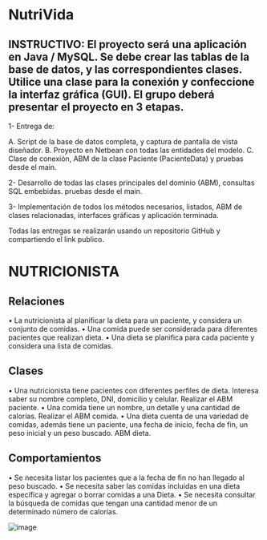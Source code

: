 # NutriVida

## INSTRUCTIVO: El proyecto será una aplicación en Java / MySQL. Se debe crear las tablas de la base de datos, y las correspondientes clases. Utilice una clase para la conexión y confeccione la interfaz gráfica (GUI). El grupo deberá presentar el proyecto en 3 etapas.

1- Entrega de:

A. Script de la base de datos completa, y captura de pantalla de vista diseñador.
B. Proyecto en Netbean con todas las entidades del modelo.
C. Clase de conexión, ABM de la clase Paciente (PacienteData) y pruebas desde el main.

2- Desarrollo de todas las clases principales del dominio (ABM), consultas SQL embebidas. pruebas desde el main.

3- Implementación de todos los métodos necesarios, listados, ABM de clases relacionadas, interfaces gráficas y aplicación terminada.

Todas las entregas se realizarán usando un repositorio GitHub y compartiendo el link publico.

# NUTRICIONISTA

## Relaciones

• La nutricionista al planificar la dieta para un paciente, y considera un conjunto de comidas.
• Una comida puede ser considerada para diferentes pacientes que realizan dieta.
• Una dieta se planifica para cada paciente y considera una lista de comidas.

## Clases

• Una nutricionista tiene pacientes con diferentes perfiles de dieta. Interesa saber su nombre completo, DNI, domicilio y celular. Realizar el ABM paciente.
• Una comida tiene un nombre, un detalle y una cantidad de calorías. Realizar el ABM comida.
• Una dieta cuenta de una variedad de comidas, además tiene un paciente, una fecha de inicio, fecha de fin, un peso inicial y un peso buscado. ABM dieta.

## Comportamientos

• Se necesita listar los pacientes que a la fecha de fin no han llegado al peso buscado.
• Se necesita saber las comidas incluidas en una dieta específica y agregar o borrar comidas a una Dieta.
• Se necesita consultar la búsqueda de comidas que tengan una cantidad menor de un determinado número de calorías.

![image](https://github.com/KivyDesign/NutriVida/VistaDeDiseñador.png)
